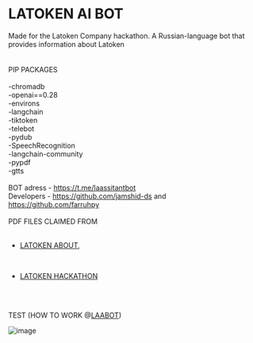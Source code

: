 # LATOKEN AI BOT
Made for the Latoken Company hackathon. A Russian-language bot that provides information about Latoken
<br>
<br>
<br>
PIP PACKAGES
<br>
<br>-chromadb
<br>-openai==0.28
<br>-environs
<br>-langchain
<br>-tiktoken
<br>-telebot
<br>-pydub
<br>-SpeechRecognition
<br>-langchain-community
<br>-pypdf
<br>-gtts
<br>
<br>
BOT adress - https://t.me/laassitantbot
<br>
Developers - https://github.com/jamshid-ds and https://github.com/farruhpy
<br>
<br>
PDF FILES CLAIMED FROM 
<br>
<br>

- [LATOKEN ABOUT](https://deliver.latoken.com/about), 
<br>

- [LATOKEN HACKATHON](https://deliver.latoken.com/hackathon)

<br>
<br>

TEST (HOW TO WORK @[LAABOT](https://t.me/laassitantbot))
<br>

![image](https://github.com/jamshid-ds/Laa_BOT/assets/117648241/fefe9fb1-cbf3-45e8-bbc1-51aaabac2310)


